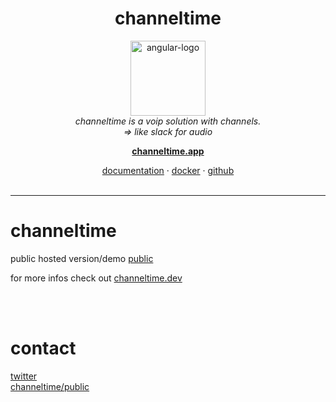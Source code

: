 <h1 align="center">channeltime</h1>

<p align="center">
  <img src="https://channeltime.dev/static/logo.svg" alt="angular-logo" width="120px" height="120px"/>
  <br>
  <i>channeltime is a voip solution with channels.
    <br> => like slack for audio </i>
  <br>
</p>

<p align="center">
  <a href="https://channeltime.app"><strong>channeltime.app</strong></a>
  <br>
</p>

<p align="center">
  <a href="https://channeltime.dev">documentation</a>
  ·
  <a href="https://hub.docker.com/u/leolox">docker</a>
  ·
  <a href="https://github.com/leo-lox/channeltime">github</a>
  <br>
  <br>
</p>



<hr>

# channeltime

public hosted version/demo [public][public] <br>

for more infos check out [channeltime.dev][dev]




<br>
<br>

# contact
[twitter][twitter] <br>
[channeltime/public][public]


[dev]: https://channeltime.dev
[twitter]: https://twitter.com/LeoL0X
[public]: https://channeltime.app/public